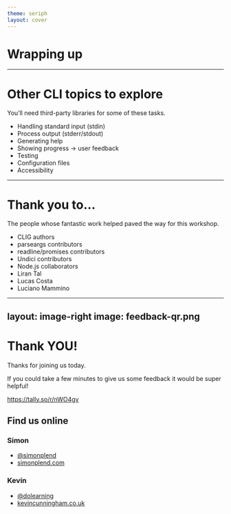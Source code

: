 ```yaml
---
theme: seriph
layout: cover
---
```


# Wrapping up

---

# Other CLI topics to explore

You’ll need third-party libraries for some of these tasks.

- Handling standard input (stdin)
- Process output (stderr/stdout)
- Generating help
- Showing progress → user feedback
- Testing
- Configuration files
- Accessibility

---

# Thank you to...

The people whose fantastic work helped paved the way for this workshop.

- CLIG authors
- parseargs contributors
- readline/promises contributors
- Undici contributors
- Node.js collaborators
- Liran Tal
- Lucas Costa
- Luciano Mammino

---
layout: image-right
image: feedback-qr.png
---
# Thank YOU!

Thanks for joining us today.

If you could take a few minutes to give us some feedback it would be super helpful!

https://tally.so/r/nWO4gv

## Find us online

### Simon

- [@simonplend](https://twitter.com/simonplend)
- [simonplend.com](https://simonplend.com/)

### Kevin

- [@dolearning](https://twitter.com/dolearning/)
- [kevincunningham.co.uk](https://kevincunningham.co.uk/)
